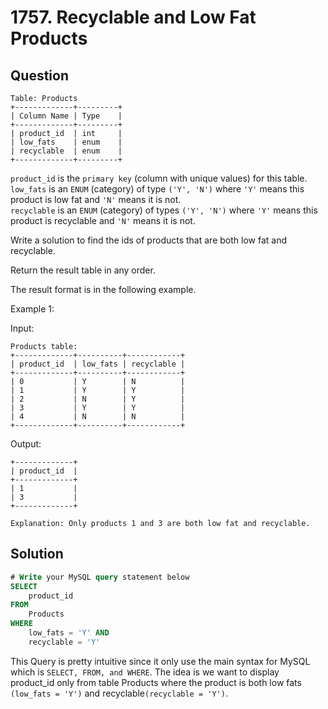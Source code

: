 # 1757. Recyclable and Low Fat Products

## Question

```
Table: Products
+-------------+---------+
| Column Name | Type    |
+-------------+---------+
| product_id  | int     |
| low_fats    | enum    |
| recyclable  | enum    |
+-------------+---------+
```
`product_id` is the `primary key` (column with unique values) for this table.\
`low_fats` is an `ENUM` (category) of type `('Y', 'N')` where `'Y'` means this product is low fat and `'N'` means it is not.\
`recyclable` is an `ENUM` (category) of types `('Y', 'N')` where `'Y'` means this product is recyclable and `'N'` means it is not.
 

Write a solution to find the ids of products that are both low fat and recyclable.

Return the result table in any order.

The result format is in the following example.

 

Example 1:

Input:
```
Products table:
+-------------+----------+------------+
| product_id  | low_fats | recyclable |
+-------------+----------+------------+
| 0           | Y        | N          |
| 1           | Y        | Y          |
| 2           | N        | Y          |
| 3           | Y        | Y          |
| 4           | N        | N          |
+-------------+----------+------------+
```
Output:
```
+-------------+
| product_id  |
+-------------+
| 1           |
| 3           |
+-------------+
```
`Explanation: Only products 1 and 3 are both low fat and recyclable.`

## Solution
```sql
# Write your MySQL query statement below
SELECT
    product_id
FROM
    Products
WHERE
    low_fats = 'Y' AND
    recyclable = 'Y'
```

This Query is pretty intuitive since it only use the main syntax for MySQL which is `SELECT, FROM, and WHERE`. The idea is we want to display product_id only from table Products where the product is both low fats `(low_fats = 'Y')` and recyclable`(recyclable = 'Y')`.